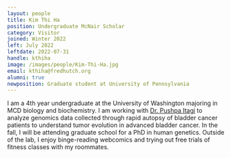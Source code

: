 ```yaml
---
layout: people
title: Kim Thi Ha
position: Undergraduate McNair Scholar
category: Visitor
joined: Winter 2022
left: July 2022
leftdate: 2022-07-31
handle: kthiha
image: /images/people/Kim-Thi-Ha.jpg
email: kthiha@fredhutch.org
alumni: true
newposition: Graduate student at University of Pennsylvania
---
```


 I am a 4th year undergraduate at the University of Washington majoring in MCD biology and biochemistry. I am working with [Dr. Pushpa Itagi](/people/postdoc/pushpa-itagi) to analyze genomics data collected through rapid autopsy of bladder cancer patients to understand tumor evolution in advanced bladder cancer. In the fall, I will be attending graduate school for a PhD in human genetics. Outside of the lab, I enjoy binge-reading webcomics and trying out free trials of fitness classes with my roommates.
